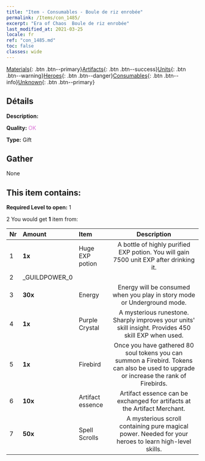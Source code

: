 ```yaml
---
title: "Item - Consumables - Boule de riz enrobée"
permalink: /Items/con_1485/
excerpt: "Era of Chaos  Boule de riz enrobée"
last_modified_at: 2021-03-25
locale: fr
ref: "con_1485.md"
toc: false
classes: wide
---
```

 [Materials](/fr/Items/){: .btn .btn--primary}[Artifacts](/fr/Items/Artifacts/){: .btn .btn--success}[Units](/fr/Items/Units/){: .btn .btn--warning}[Heroes](/fr/Items/Heroes/){: .btn .btn--danger}[Consumables](/fr/Items/Consumables/){: .btn .btn--info}[Unknown](/fr/Items/Unknown/){: .btn .btn--primary}

## Détails
 **Description:** 

 **Quality:** <span style="color: #DA70D6">OK</span>

 **Type:** Gift

## Gather

  None

## This item contains:

 **Required Level to open:** 1

 2 You would get **1** item  from:

  | Nr | Amount |     Item    | Description |
  |:---|:-------|:------------|:-----------:|
  | 1 |  **1x** | Huge EXP potion | A bottle of highly purified EXP potion. You will gain 7500 unit EXP after drinking it.  | 
  | 2 | _GUILDPOWER_0 | 
  | 3 |  **30x** | Energy | Energy will be consumed when you play in story mode or Underground mode.  | 
  | 4 |  **1x** | Purple Crystal | A mysterious runestone. Sharply improves your units' skill insight. Provides 450 skill EXP when used.  | 
  | 5 |  **1x** | Firebird | Once you have gathered 80 soul tokens you can summon a Firebird. Tokens can also be used to upgrade or increase the rank of Firebirds.  | 
  | 6 |  **10x** | Artifact essence | Artifact essence can be exchanged for artifacts at the Artifact Merchant.  | 
  | 7 |  **50x** | Spell Scrolls | A mysterious scroll containing pure magical power. Needed for your heroes to learn high-level skills.  | 

